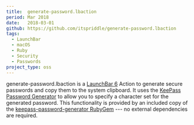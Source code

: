 ```yaml
---
title:  generate-password.lbaction
period: Mar 2018
date:   2018-03-01
github: https://github.com/itspriddle/generate-password.lbaction
tags:
  - LaunchBar
  - macOS
  - Ruby
  - Security
  - Passwords
project_type: oss
---
```


generate-password.lbaction is a [LaunchBar 6][] Action to generate secure
passwords and copy them to the system clipboard. It uses the
[KeePass Password Generator][] to allow you to specify a character set for the
generated password. This functionality is provided by an included copy of the
[keepass-password-generator RubyGem][] --- no external dependencies are
required.

[LaunchBar 6]: https://www.obdev.at/products/launchbar/index.html
[KeePass Password Generator]: https://keepass.info/help/base/pwgenerator.html
[keepass-password-generator RubyGem]: https://github.com/johnbintz/keepass-password-generator

